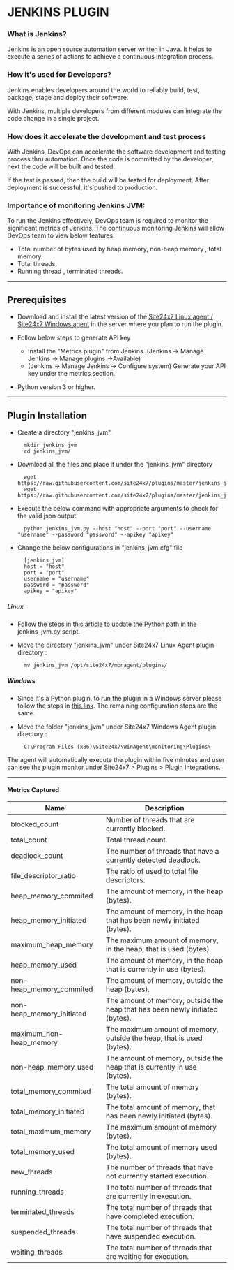                                
# JENKINS PLUGIN
                                                                                               

### What is Jenkins?
	
 Jenkins is an open source automation server written in Java. It helps to execute a series of actions to achieve a continuous integration process. 



### How it's used for Developers?

 Jenkins enables developers around the world to reliably build, test, package, stage and deploy their software.

 With Jenkins, multiple developers from different modules can integrate the code change in a single project. 

### How does it accelerate the development and test process 

 With Jenkins, DevOps can accelerate the software development and testing process thru automation. Once the code is committed by the developer, next the code will be built and tested.

 If the test is passed, then the build will be tested for deployment. After deployment is successful, it's pushed to production.



### Importance of monitoring Jenkins JVM:

To run the Jenkins effectively, DevOps team is required to monitor the significant metrics of Jenkins. The continuous monitoring Jenkins will allow DevOps team to view below features.

- Total number of bytes used by heap memory, non-heap memory , total memory.
- Total threads.
- Running thread , terminated threads.

---

## Prerequisites

- Download and install the latest version of the [Site24x7 Linux agent / Site24x7 Windows agent](https://www.site24x7.com/app/client#/admin/inventory/add-monitor) in the server where you plan to run the plugin. 

- Follow below steps to generate API key 
	- Install the "Metrics plugin" from Jenkins. (Jenkins -> Manage Jenkins -> Manage plugins ->Available)
	- (Jenkins -> Manage Jenkins -> Configure system) Generate your API key under the metrics section.
 - Python version 3 or higher.

---

## Plugin Installation  

- Create a directory "jenkins_jvm".
  
  		mkdir jenkins_jvm
  		cd jenkins_jvm/
  
- Download all the files and place it under the "jenkins_jvm" directory

		wget https://raw.githubusercontent.com/site24x7/plugins/master/jenkins_jvm/jenkins_jvm.py
		wget https://raw.githubusercontent.com/site24x7/plugins/master/jenkins_jvm/jenkins_jvm.cfg


- Execute the below command with appropriate arguments to check for the valid json output.  

		python jenkins_jvm.py --host "host" --port "port" --username "username" --password "password" --apikey "apikey"
		
- Change the below configurations in "jenkins_jvm.cfg" file

		[jenkins_jvm]
		host = "host"
		port = "port"
		username = "username"
		password = "password"
		apikey = "apikey"

##### Linux 

- Follow the steps in [this article](https://support.site24x7.com/portal/en/kb/articles/updating-python-path-in-a-plugin-script-for-linux-servers) to update the Python path in the jenkins_jvm.py script.

- Move the directory "jenkins_jvm" under Site24x7 Linux Agent plugin directory : 

		mv jenkins_jvm /opt/site24x7/monagent/plugins/
  
##### Windows 

- Since it's a Python plugin, to run the plugin in a Windows server please follow the steps in [this link](https://support.site24x7.com/portal/en/kb/articles/run-python-plugin-scripts-in-windows-servers). The remaining configuration steps are the same.


- Move the folder "jenkins_jvm" under Site24x7 Windows Agent plugin directory : 

		C:\Program Files (x86)\Site24x7\WinAgent\monitoring\Plugins\

The agent will automatically execute the plugin within five minutes and user can see the plugin monitor under Site24x7 > Plugins > Plugin Integrations.

---

#### Metrics Captured


Name		            	| Description
---         		   	|   ---
blocked_count                   |                   Number of threads that are currently blocked.
total_count                     |                   Total thread count.
deadlock_count                  |                   The number of threads that have a currently detected deadlock.
file_descriptor_ratio           |                   The ratio of used to total file descriptors. 
heap_memory_commited            |                   The amount of memory, in the heap (bytes).
heap_memory_initiated           |                   The amount of memory, in the heap that has been newly initiated (bytes).
maximum_heap_memory             |                   The maximum amount of memory, in the heap, that is used (bytes).
heap_memory_used                |                   The amount of memory, in the heap that is currently in use (bytes).
non-heap_memory_commited        |                   The amount of memory, outside the heap (bytes).
non-heap_memory_initiated       |                   The amount of memory, outside the heap that has been newly initiated (bytes).
maximum_non-heap_memory         |                   The maximum amount of memory, outside the heap, that is used (bytes).
non-heap_memory_used            |                   The amount of memory, outside the heap that is currently in use (bytes).
total_memory_commited           |                   The total amount of memory (bytes).
total_memory_initiated          |                   The total amount of memory, that has been newly initiated (bytes).
total_maximum_memory            |                   The maximum amount of memory (bytes).
total_memory_used               |                   The total amount of memory used (bytes).
new_threads                     |                   The number of threads that have not currently started execution.
running_threads                 |                   The total number of threads that are currently in execution.
terminated_threads              |                   The total number of threads that have completed execution.
suspended_threads               |                   The total number of threads that have suspended execution.
waiting_threads                 |                   The total number of threads that are waiting for execution.
